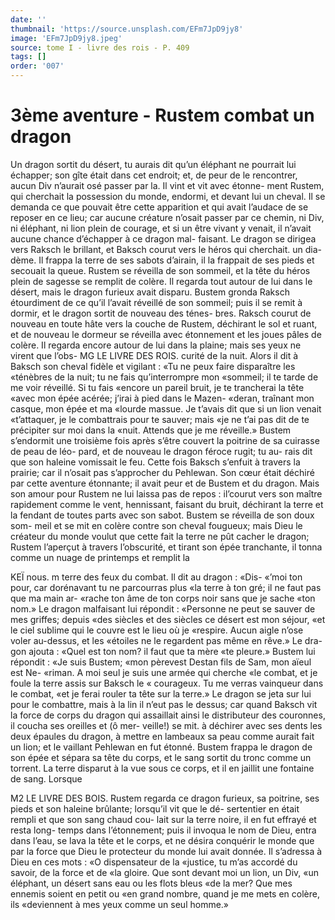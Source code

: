 ```yaml
---
date: ''
thumbnail: 'https://source.unsplash.com/EFm7JpD9jy8'
image: 'EFm7JpD9jy8.jpeg'
source: tome I - livre des rois - P. 409
tags: []
order: '007'
---
```


# 3ème aventure - Rustem combat un dragon

Un dragon sortit du désert, tu aurais dit qu’un éléphant ne pourrait lui échapper; son gîte était dans
cet endroit; et, de peur de le rencontrer, aucun Div n’aurait osé passer par la. Il vint et vit avec étonne-
ment Rustem, qui cherchait la possession du monde, endormi, et devant lui un cheval. Il se demanda ce que pouvait être cette apparition et qui avait l’audace
de se reposer en ce lieu; car aucune créature n’osait passer par ce chemin, ni Div, ni éléphant, ni lion plein de courage, et si un être vivant y venait, il n’avait aucune chance d’échapper à ce dragon mal-
faisant. Le dragon se dirigea vers Raksch le brillant, et Baksch courut vers le héros qui cherchait. un dia- dème. Il frappa la terre de ses sabots d’airain, il la frappait de ses pieds et secouait la queue. Rustem se réveilla de son sommeil, et la tête du héros plein de sagesse se remplit de colère. Il regarda tout autour de lui dans le désert, mais le dragon furieux avait disparu. Bustem gronda Raksch étourdiment de ce qu’il l’avait réveillé de son sommeil; puis il se remit
à dormir, et le dragon sortit de nouveau des ténes- bres. Raksch courut de nouveau en toute hâte vers la couche de Rustem, déchirant le sol et ruant, et de nouveau le dormeur se réveilla avec étonnement et les joues pâles de colère. Il regarda encore autour de lui dans la plaine; mais ses yeux ne virent que l’obs-
MG LE LIVRE DES ROIS.
curité de la nuit. Alors il dit à Baksch son cheval fidèle et vigilant : «Tu ne peux faire disparaître les «ténèbres de la nuit; tu ne fais qu’interrompre mon «sommeil; il te tarde de me voir réveillé. Si tu fais
«encore un pareil bruit, je te trancherai la tête «avec mon épée acérée; j’irai à pied dans le Mazen-
«deran, traînant mon casque, mon épée et ma «lourde massue. Je t’avais dit que si un lion venait «t’attaquer, je le combattrais pour te sauver; mais «je ne t’ai pas dit de te précipiter sur moi dans la «nuit. Attends que je me réveille.»
Bustem s’endormit une troisième fois après s’être
couvert la poitrine de sa cuirasse de peau de léo- pard, et de nouveau le dragon féroce rugit; tu au- rais dit que son haleine vomissait le feu. Cette fois Baksch s’enfuit à travers la prairie; car il n’osait pas s’approcher du Pehlewan. Son cœur était déchiré
par cette aventure étonnante; il avait peur et de Bustem et du dragon. Mais son amour pour Rustem ne lui laissa pas de repos : il’courut vers son maître rapidement comme le vent, hennissant, faisant du bruit, déchirant la terre et la fendant de toutes parts
avec son sabot. Bustem se réveilla de son doux som- meil et se mit en colère contre son cheval fougueux; mais Dieu le créateur du monde voulut que cette fait la terre ne pût cacher le dragon; Rustem l’aperçut à
travers l’obscurité, et tirant son épée tranchante, il
tonna comme un nuage de printemps et remplit la

KEÏ nous. m terre des feux du combat. Il dit au dragon : «Dis-
«’moi ton pour, car dorénavant tu ne parcourras plus
«la terre à ton gré; il ne faut pas que ma main ar- «rache ton âme de ton corps noir sans que je sache «ton nom.» Le dragon malfaisant lui répondit : «Personne ne peut se sauver de mes griffes; depuis «des siècles et des siècles ce désert est mon séjour,
«et le ciel sublime qui le couvre est le lieu où je «respire. Aucun aigle n’ose voler au-dessus, et les «étoiles ne le regardent pas même en rêve.» Le dra-
gon ajouta : «Quel est ton nom? il faut que ta mère
«te pleure.» Bustem lui répondit : «Je suis Bustem;
«mon pèrevest Destan fils de Sam, mon aïeul est Ne- «riman. A moi seul je suis une armée qui cherche
«le combat, et je foule la terre assis sur Baksch le
« courageux. Tu me verras vainqueur dans le combat, «et je ferai rouler ta tête sur la terre.» Le dragon se
jeta sur lui pour le combattre, mais à la lin il n’eut
pas le dessus; car quand Baksch vit la force de corps du dragon qui assaillait ainsi le distributeur des couronnes, il coucha ses oreilles et (ô mer- veille!) se mit. à déchirer avec ses dents les deux épaules du dragon, à mettre en lambeaux sa peau comme aurait fait un lion; et le vaillant Pehlewan en fut étonné. Bustem frappa le dragon de son épée et
sépara sa tête du corps, et le sang sortit du tronc comme un torrent. La terre disparut à la vue sous ce corps, et il en jaillit une fontaine de sang. Lorsque

M2 LE LIVRE DES BOIS.
Rustem regarda ce dragon furieux, sa poitrine, ses pieds et son haleine brûlante; lorsqu’il vit que le dé- sertentier en était rempli et que son sang chaud cou- lait sur la terre noire, il en fut effrayé et resta long- temps dans l’étonnement; puis il invoqua le nom de
Dieu, entra dans l’eau, se lava la tête et le corps, et
ne désira conquérir le monde que par la force que Dieu le protecteur du monde lui avait donnée. Il s’adressa à Dieu en ces mots : «O dispensateur de la «justice, tu m’as accordé du savoir, de la force et de
«la gloire. Que sont devant moi un lion, un Div, «un éléphant, un désert sans eau ou les flots bleus
«de la mer? Que mes ennemis soient en petit ou «en grand nombre, quand je me mets en colère, ils «deviennent à mes yeux comme un seul homme.»
